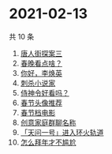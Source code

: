# 2021-02-13

共 10 条

<!-- BEGIN -->
<!-- 最后更新时间 Sat Feb 13 2021 03:16:23 GMT+0800 (CST) -->
1. [唐人街探案三](https://www.zhihu.com/search?q=唐探3)
1. [春晚看点啥？](https://www.zhihu.com/search?q=春晚)
1. [你好，李焕英](https://www.zhihu.com/search?q=李焕英)
1. [刺杀小说家](https://www.zhihu.com/search?q=刺杀小说家好看吗)
1. [侍神令好看吗？](https://www.zhihu.com/search?q=侍神令好看吗)
1. [春节头像推荐](https://www.zhihu.com/search?q=新年头像)
1. [春节档电影](https://www.zhihu.com/search?q=春节档电影)
1. [创意家庭群聊名称](https://www.zhihu.com/search?q=家庭群聊名称)
1. [「天问一号」进入环火轨道](https://www.zhihu.com/search?q=天问一号)
1. [怎么拜年才不尴尬](https://www.zhihu.com/search?q=初一拜年)
<!-- END -->
